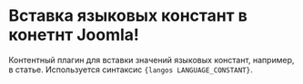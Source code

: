 # Вставка языковых констант в конетнт Joomla!

Контентный плагин для вставки значений языковых констант, например, в статье. Используется синтаксис `{langos LANGUAGE_CONSTANT}`.